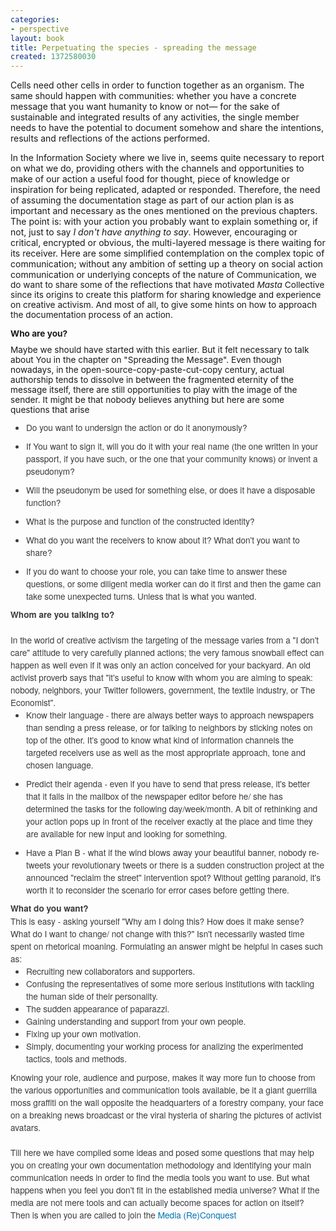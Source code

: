 ```yaml
---
categories:
- perspective
layout: book
title: Perpetuating the species - spreading the message
created: 1372580030
---
```


Cells need other cells in order to function together as an organism. The same should happen with communities: whether you have a concrete message that you want humanity to know or not— for the sake of sustainable and integrated results of any activities, the single member needs to have the potential to document somehow and share the intentions, results and reflections of the actions performed.
<!--more-->
In the Information Society where we live in, seems quite necessary to report on what we do, providing others with the channels and opportunities to make of our action a useful food for thought, piece of knowledge or inspiration for being replicated, adapted or responded. Therefore, the need of assuming the documentation stage as part of our action plan is as important and necessary as the ones mentioned on the previous chapters. The point is: with your action you probably want to explain something or, if not, just to say <em>I don't have anything to say</em>. However, encouraging or critical, encrypted or obvious, the multi-layered message is there waiting for its receiver. Here are some simplified contemplation on the complex topic of communication; without any ambition of setting up a theory on social action communication or&nbsp;<span style="margin: 0px; padding: 0px; border: 0px; font-family: inherit; font-style: inherit; font-variant: inherit; font-weight: inherit; line-height: inherit; font-size: 13.63636302947998px; vertical-align: baseline;">underlying concepts of the nature of Communication</span><span style="margin: 0px; padding: 0px; border: 0px; font-family: inherit; font-style: inherit; font-variant: inherit; font-weight: inherit; line-height: inherit; font-size: 13.63636302947998px; vertical-align: baseline;">, we do want to share some of the reflections that have motivated&nbsp;</span><em style="margin: 0px; padding: 0px; border: 0px; font-family: inherit; font-variant: inherit; font-weight: inherit; line-height: inherit; font-size: 13.63636302947998px; vertical-align: baseline;">Masta</em><span style="margin: 0px; padding: 0px; border: 0px; font-family: inherit; font-style: inherit; font-variant: inherit; font-weight: inherit; line-height: inherit; font-size: 13.63636302947998px; vertical-align: baseline;">&nbsp;Collective since its origins to create this platform for sharing knowledge and experience on creative activism. And most of all, to give some hints on how to approach the documentation process of an action.</span></p>
<h3 style="margin: 0px 0px 10px; padding: 0px; border: 0px none; font-family: inherit; font-style: inherit; font-variant: inherit; font-weight: inherit; line-height: inherit; font-size: 13.6364px; vertical-align: baseline;"><strong style="margin: 0px; padding: 0px; border: 0px; font-family: inherit; font-style: inherit; font-variant: inherit; line-height: inherit; font-size: 13.63636302947998px; vertical-align: baseline;">Who are you?</strong></h3>
<p style="margin: 0px 0px 10px; padding: 0px; border: 0px none; font-family: inherit; font-style: inherit; font-variant: inherit; font-weight: inherit; line-height: inherit; font-size: 13.6364px; vertical-align: baseline;">Maybe we should have started with this earlier. But it felt necessary to talk about You in the chapter on "Spreading the Message". Even though nowadays, in the open-source-copy-paste-cut-copy century, actual authorship tends to dissolve in between the fragmented eternity of the message itself, there are still opportunities to play with the image of the sender. It might be that nobody believes anything but here are some questions that arise</p>
<div style="margin: 0px; padding: 0px; border: 0px; font-family: 'Helvetica Neue', Helvetica, Arial, sans-serif; line-height: 20px; font-size: 13.63636302947998px; vertical-align: baseline; color: rgb(59, 59, 59);">
	<div style="margin: 0px; padding: 0px; border: 0px; font-family: inherit; font-style: inherit; font-variant: inherit; font-weight: inherit; line-height: inherit; font-size: 13.63636302947998px; vertical-align: baseline;">
		<ul style="margin: 0px 0px 10px 25px; padding: 0px; border: 0px; font-family: inherit; font-style: inherit; font-variant: inherit; font-weight: inherit; line-height: inherit; font-size: 13.63636302947998px; vertical-align: baseline; list-style: disc inherit inherit;">
			<li style="margin: 0px; padding: 0px; border: 0px; font-family: inherit; font-style: inherit; font-variant: inherit; font-weight: inherit; font-size: 13.63636302947998px; vertical-align: baseline;">Do you want to undersign the action or do it anonymously?</li>
		</ul>
	</div>
	<div style="margin: 0px; padding: 0px; border: 0px; font-family: inherit; font-style: inherit; font-variant: inherit; font-weight: inherit; line-height: inherit; font-size: 13.63636302947998px; vertical-align: baseline;">
		<ul style="margin: 0px 0px 10px 25px; padding: 0px; border: 0px; font-family: inherit; font-style: inherit; font-variant: inherit; font-weight: inherit; line-height: inherit; font-size: 13.63636302947998px; vertical-align: baseline; list-style: disc inherit inherit;">
			<li style="margin: 0px; padding: 0px; border: 0px; font-family: inherit; font-style: inherit; font-variant: inherit; font-weight: inherit; font-size: 13.63636302947998px; vertical-align: baseline;">If You want to sign it, will you do it with your real name (the one written in your passport, if you have such, or the one that your community knows) or invent a pseudonym?</li>
		</ul>
	</div>
	<div style="margin: 0px; padding: 0px; border: 0px; font-family: inherit; font-style: inherit; font-variant: inherit; font-weight: inherit; line-height: inherit; font-size: 13.63636302947998px; vertical-align: baseline;">
		<ul style="margin: 0px 0px 10px 25px; padding: 0px; border: 0px; font-family: inherit; font-style: inherit; font-variant: inherit; font-weight: inherit; line-height: inherit; font-size: 13.63636302947998px; vertical-align: baseline; list-style: disc inherit inherit;">
			<li style="margin: 0px; padding: 0px; border: 0px; font-family: inherit; font-style: inherit; font-variant: inherit; font-weight: inherit; font-size: 13.63636302947998px; vertical-align: baseline;">Will the pseudonym be used for something else, or does it have a disposable function?</li>
		</ul>
	</div>
	<div style="margin: 0px; padding: 0px; border: 0px; font-family: inherit; font-style: inherit; font-variant: inherit; font-weight: inherit; line-height: inherit; font-size: 13.63636302947998px; vertical-align: baseline;">
		<ul style="margin: 0px 0px 10px 25px; padding: 0px; border: 0px; font-family: inherit; font-style: inherit; font-variant: inherit; font-weight: inherit; line-height: inherit; font-size: 13.63636302947998px; vertical-align: baseline; list-style: disc inherit inherit;">
			<li style="margin: 0px; padding: 0px; border: 0px; font-family: inherit; font-style: inherit; font-variant: inherit; font-weight: inherit; font-size: 13.63636302947998px; vertical-align: baseline;">What is the purpose and function of the constructed identity?</li>
		</ul>
	</div>
	<div style="margin: 0px; padding: 0px; border: 0px; font-family: inherit; font-style: inherit; font-variant: inherit; font-weight: inherit; line-height: inherit; font-size: 13.63636302947998px; vertical-align: baseline;">
		<ul style="margin: 0px 0px 10px 25px; padding: 0px; border: 0px; font-family: inherit; font-style: inherit; font-variant: inherit; font-weight: inherit; line-height: inherit; font-size: 13.63636302947998px; vertical-align: baseline; list-style: disc inherit inherit;">
			<li style="margin: 0px; padding: 0px; border: 0px; font-family: inherit; font-style: inherit; font-variant: inherit; font-weight: inherit; font-size: 13.63636302947998px; vertical-align: baseline;">What do you want the receivers to know about it? What don't you want to share?</li>
		</ul>
	</div>
	<div style="margin: 0px; padding: 0px; border: 0px; font-family: inherit; font-style: inherit; font-variant: inherit; font-weight: inherit; line-height: inherit; font-size: 13.63636302947998px; vertical-align: baseline;">
		<ul style="margin: 0px 0px 10px 25px; padding: 0px; border: 0px; font-family: inherit; font-style: inherit; font-variant: inherit; font-weight: inherit; line-height: inherit; font-size: 13.63636302947998px; vertical-align: baseline; list-style: disc inherit inherit;">
			<li style="margin: 0px; padding: 0px; border: 0px; font-family: inherit; font-style: inherit; font-variant: inherit; font-weight: inherit; font-size: 13.63636302947998px; vertical-align: baseline;">If you do want to choose your role, you can take time to answer these questions, or some diligent media worker can do it first and then the game can take some unexpected turns. Unless that is what you wanted.</li>
		</ul>
	</div>
	<h3 style="margin: 0px; padding: 0px; border: 0px none; font-family: inherit; font-style: inherit; font-variant: inherit; font-weight: inherit; line-height: inherit; font-size: 13.6364px; vertical-align: baseline;"><strong style="margin: 0px; padding: 0px; border: 0px; font-family: inherit; font-style: inherit; font-variant: inherit; line-height: inherit; font-size: 13.63636302947998px; vertical-align: baseline;">Whom are you talking to?</strong></h3>
	<p style="margin: 0px; padding: 0px; border: 0px none; font-family: inherit; font-style: inherit; font-variant: inherit; font-weight: inherit; line-height: inherit; font-size: 13.6364px; vertical-align: baseline;"><br>
		In the world of creative activism the targeting of the message varies from a "I don't care" attitude to very carefully planned actions; the very famous snowball effect can happen as well even if it was only an action conceived for your backyard. An old activist proverb says that "it's useful to know with whom you are aiming to speak: nobody, neighbors, your Twitter followers, government, the textile industry, or The Economist".</p>
	<div style="margin: 0px; padding: 0px; border: 0px; font-family: inherit; font-style: inherit; font-variant: inherit; font-weight: inherit; line-height: inherit; font-size: 13.63636302947998px; vertical-align: baseline;">
		<ul style="margin: 0px 0px 10px 25px; padding: 0px; border: 0px; font-family: inherit; font-style: inherit; font-variant: inherit; font-weight: inherit; line-height: inherit; font-size: 13.63636302947998px; vertical-align: baseline; list-style: disc inherit inherit;">
			<li style="margin: 0px; padding: 0px; border: 0px; font-family: inherit; font-style: inherit; font-variant: inherit; font-weight: inherit; font-size: 13.63636302947998px; vertical-align: baseline;">Know their language&nbsp;- there are always better ways to approach newspapers than sending a press release, or for talking to neighbors by sticking notes on top of the other. It's good to know what kind of information channels the targeted receivers use as well as the most appropriate approach, tone and chosen language.</li>
		</ul>
	</div>
	<div style="margin: 0px; padding: 0px; border: 0px; font-family: inherit; font-style: inherit; font-variant: inherit; font-weight: inherit; line-height: inherit; font-size: 13.63636302947998px; vertical-align: baseline;">
		<ul style="margin: 0px 0px 10px 25px; padding: 0px; border: 0px; font-family: inherit; font-style: inherit; font-variant: inherit; font-weight: inherit; line-height: inherit; font-size: 13.63636302947998px; vertical-align: baseline; list-style: disc inherit inherit;">
			<li style="margin: 0px; padding: 0px; border: 0px; font-family: inherit; font-style: inherit; font-variant: inherit; font-weight: inherit; font-size: 13.63636302947998px; vertical-align: baseline;">Predict their agenda&nbsp;- even if you have to send that press release, it's better that it falls in the mailbox of the newspaper editor before he/ she has determined the tasks for the following day/week/month. A bit of rethinking and your action pops up in front of the receiver exactly at the place and time they are available for new input and looking for something.</li>
		</ul>
	</div>
	<div style="margin: 0px; padding: 0px; border: 0px; font-family: inherit; font-style: inherit; font-variant: inherit; font-weight: inherit; line-height: inherit; font-size: 13.63636302947998px; vertical-align: baseline;">
		<ul style="margin: 0px 0px 10px 25px; padding: 0px; border: 0px; font-family: inherit; font-style: inherit; font-variant: inherit; font-weight: inherit; line-height: inherit; font-size: 13.63636302947998px; vertical-align: baseline; list-style: disc inherit inherit;">
			<li style="margin: 0px; padding: 0px; border: 0px; font-family: inherit; font-style: inherit; font-variant: inherit; font-weight: inherit; font-size: 13.63636302947998px; vertical-align: baseline;">Have a Plan B&nbsp;- what if the wind blows away your beautiful banner, nobody re-tweets your revolutionary tweets or there is a sudden construction project at the announced "reclaim the street" intervention spot? Without getting paranoid, it's worth it to reconsider the scenario for error cases before getting there.</li>
		</ul>
	</div>
	<h3 style="margin: 0px; padding: 0px; border: 0px none; font-family: inherit; font-style: inherit; font-variant: inherit; font-weight: inherit; line-height: inherit; font-size: 13.6364px; vertical-align: baseline;"><strong style="margin: 0px; padding: 0px; border: 0px; font-family: inherit; font-style: inherit; font-variant: inherit; line-height: inherit; font-size: 13.63636302947998px; vertical-align: baseline;">What do you want?</strong></h3>
	<div style="margin: 0px; padding: 0px; border: 0px; font-family: inherit; font-style: inherit; font-variant: inherit; font-weight: inherit; line-height: inherit; font-size: 13.63636302947998px; vertical-align: baseline;">This is easy - asking yourself "Why am I doing this? How does it make sense? What do I want to change/ not change with this?" Isn't necessarily wasted time spent on rhetorical moaning. Formulating an answer might be helpful in cases such as:</div>
	<div style="margin: 0px; padding: 0px; border: 0px; font-family: inherit; font-style: inherit; font-variant: inherit; font-weight: inherit; line-height: inherit; font-size: 13.63636302947998px; vertical-align: baseline;">
		<ul style="margin: 0px 0px 10px 25px; padding: 0px; border: 0px; font-family: inherit; font-style: inherit; font-variant: inherit; font-weight: inherit; line-height: inherit; font-size: 13.63636302947998px; vertical-align: baseline; list-style: disc inherit inherit;">
			<li style="margin: 0px; padding: 0px; border: 0px; font-family: inherit; font-style: inherit; font-variant: inherit; font-weight: inherit; font-size: 13.63636302947998px; vertical-align: baseline;">Recruiting new collaborators and supporters.</li>
			<li style="margin: 0px; padding: 0px; border: 0px; font-family: inherit; font-style: inherit; font-variant: inherit; font-weight: inherit; font-size: 13.63636302947998px; vertical-align: baseline;"><span style="font-family: inherit; font-size: 13.63636302947998px; font-style: inherit; font-variant: inherit; font-weight: inherit; line-height: inherit;">Confusing the representatives of some more serious institutions with tackling the human side of their personality.</span></li>
			<li style="margin: 0px; padding: 0px; border: 0px; font-family: inherit; font-style: inherit; font-variant: inherit; font-weight: inherit; font-size: 13.63636302947998px; vertical-align: baseline;"><span style="font-family: inherit; font-size: 13.63636302947998px; font-style: inherit; font-variant: inherit; font-weight: inherit; line-height: inherit;">The sudden appearance of paparazzi.</span></li>
			<li style="margin: 0px; padding: 0px; border: 0px; font-family: inherit; font-style: inherit; font-variant: inherit; font-weight: inherit; font-size: 13.63636302947998px; vertical-align: baseline;"><span style="font-family: inherit; font-size: 13.63636302947998px; font-style: inherit; font-variant: inherit; font-weight: inherit; line-height: inherit;">Gaining understanding and support from your own people.</span></li>
			<li style="margin: 0px; padding: 0px; border: 0px; font-family: inherit; font-style: inherit; font-variant: inherit; font-weight: inherit; font-size: 13.63636302947998px; vertical-align: baseline;"><span style="font-family: inherit; font-size: 13.63636302947998px; font-style: inherit; font-variant: inherit; font-weight: inherit; line-height: inherit;">Fixing up your own motivation.</span></li>
			<li style="margin: 0px; padding: 0px; border: 0px; font-family: inherit; font-style: inherit; font-variant: inherit; font-weight: inherit; font-size: 13.63636302947998px; vertical-align: baseline;"><span style="font-family: inherit; font-size: 13.63636302947998px; font-style: inherit; font-variant: inherit; font-weight: inherit; line-height: inherit;">Simply, documenting your working process for analizing the experimented tactics, tools and methods.</span></li>
		</ul>
	</div>
	<div style="margin: 0px; padding: 0px; border: 0px; font-family: inherit; font-style: inherit; font-variant: inherit; font-weight: inherit; line-height: inherit; font-size: 13.63636302947998px; vertical-align: baseline;">Knowing your role, audience and purpose, makes it way more fun to choose from the various opportunities and communication tools available, be it a giant guerrilla moss graffiti on the wall opposite the headquarters of a forestry company, your face on a breaking news broadcast or the viral hysteria of sharing the pictures of activist avatars.</div>
	<div style="margin: 0px; padding: 0px; border: 0px; font-family: inherit; font-style: inherit; font-variant: inherit; font-weight: inherit; line-height: inherit; font-size: 13.63636302947998px; vertical-align: baseline;">&nbsp;</div>
	<div style="margin: 0px; padding: 0px; border: 0px; font-family: inherit; font-style: inherit; font-variant: inherit; font-weight: inherit; line-height: inherit; font-size: 13.63636302947998px; vertical-align: baseline;">Till here we have compiled some ideas and posed some questions that may help you on creating your own documentation methodology and identifying your main communication needs in order to find the media tools you want to use. But what happens when you feel you don't fit in the established&nbsp;media universe? What if the media are not mere tools and can actually become spaces for action on itself? Then is when you are called to join the&nbsp;<a href="http://ida.mastazine.net/handbook-space/handbook-documents/reconquering-media-new-spaces-action" style="margin: 0px; padding: 0px; border: 0px; font-family: inherit; font-style: inherit; font-variant: inherit; font-weight: inherit; line-height: inherit; font-size: 13.63636302947998px; vertical-align: baseline; color: rgb(0, 113, 179); text-decoration: none;" target="_blank">Media (Re)Conquest</a></div>
</div>
